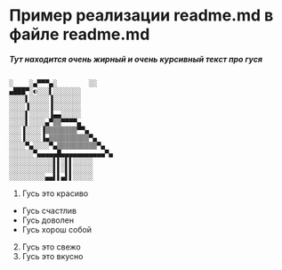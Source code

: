 # Пример реализации readme.md в файле readme.md
***Тут находится очень жирный и очень курсивный текст про гуся***
```

░    ░▄▀▀▀▄░        ░░
▄███▀░◐░░░▌░░░░░░░ 
░░░░▌░░░░░▐░░░░░░░
░░░░▐░░░░░▐░░░░░░░
░░░░▌░░░░░▐▄▄░░░░░
░░░░▌░░░░▄▀▒▒▀▀▀▀▄
░░░▐░░░░▐▒▒▒▒▒▒▒▒▀▀▄
░░░▐░░░░▐▄▒▒▒▒▒▒▒▒▒▒▀▄
░░░░▀▄░░░░▀▄▒▒▒▒▒▒▒▒▒▒▀▄
░░░░░░▀▄▄▄▄▄█▄▄▄▄▄▄▄▄▄▄▄▀▄
░░░░░░░░░░░▌▌░▌▌░░░░░
░░░░░░░░░░░▌▌░▌▌░░░░░
░░░░░░░░░▄▄▌▌▄▌▌░░░░░
```
1. Гусь это красиво
- Гусь счастлив
- Гусь доволен
- Гусь хорош собой
2. Гусь это свежо
3. Гусь это вкусно
   
